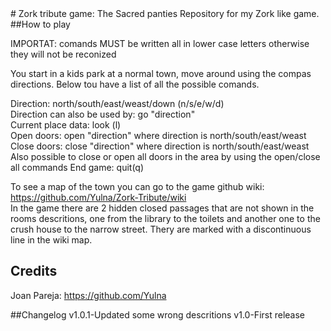 <snippet>
  <content>
# Zork tribute game: The Sacred panties
Repository for my Zork like game.
##How to play

IMPORTAT: comands MUST be written all in lower case letters otherwise they will not be reconized

You start in a kids park at a normal town, move around using the compas directions.
Below tou have a list of all the possible comands.

Direction: north/south/east/weast/down (n/s/e/w/d)  
Direction can also be used by: go "direction"   
Current place data: look (l)  
Open doors: open "direction" where direction is north/south/east/weast  
Close doors: close "direction" where direction is north/south/east/weast  
Also possible to close or open all doors in the area by using the open/close all commands
End game: quit(q)  

To see a map of the town you can go to the game github wiki: https://github.com/Yulna/Zork-Tribute/wiki  
In the game there are 2 hidden closed passages that are not shown in the rooms descritions, one from the library to the toilets and another one to the crush house to the narrow street. Thery are marked with a discontinuous line in the wiki map.

## Credits
Joan Pareja: https://github.com/Yulna

##Changelog
v1.0.1-Updated some wrong descritions
v1.0-First release
</content>
  <tabTrigger></tabTrigger>
</snippet>
